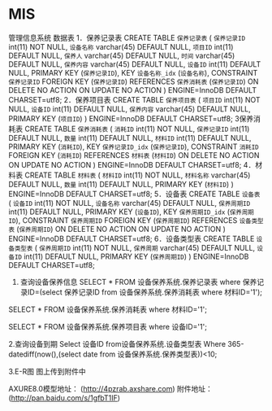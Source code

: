 # MIS
管理信息系统
数据表
1．保养记录表
CREATE TABLE `保养记录表` (
  `保养记录ID` int(11) NOT NULL,
  `设备名称` varchar(45) DEFAULT NULL,
  `项目ID` int(11) DEFAULT NULL,
  `保养人` varchar(45) DEFAULT NULL,
  `时间` varchar(45) DEFAULT NULL,
  `保养内容` varchar(45) DEFAULT NULL,
  `设备ID` int(11) DEFAULT NULL,
  PRIMARY KEY (`保养记录ID`),
  KEY `设备名称_idx` (`设备名称`),
  CONSTRAINT `保养记录ID` FOREIGN KEY (`保养记录ID`) REFERENCES `保养消耗表` (`保养记录ID`) ON DELETE NO ACTION ON UPDATE NO ACTION
) ENGINE=InnoDB DEFAULT CHARSET=utf8;
2．保养项目表
 CREATE TABLE `保养项目表` (
  `项目ID` int(11) NOT NULL,
  `设备ID` int(11) DEFAULT NULL,
  `保养内容` varchar(45) DEFAULT NULL,
  PRIMARY KEY (`项目ID`)
) ENGINE=InnoDB DEFAULT CHARSET=utf8;
3保养消耗表
CREATE TABLE `保养消耗表` (
  `消耗ID` int(11) NOT NULL,
  `保养记录ID` int(11) DEFAULT NULL,
  `数量` int(11) DEFAULT NULL,
  `材料ID` int(11) DEFAULT NULL,
  PRIMARY KEY (`消耗ID`),
  KEY `保养记录ID_idx` (`保养记录ID`),
  CONSTRAINT `消耗ID` FOREIGN KEY (`消耗ID`) REFERENCES `材料表` (`材料ID`) ON DELETE NO ACTION ON UPDATE NO ACTION
) ENGINE=InnoDB DEFAULT CHARSET=utf8;
4．材料表
CREATE TABLE `材料表` (
  `材料ID` int(11) NOT NULL,
  `材料名称` varchar(45) DEFAULT NULL,
  `数量` int(11) DEFAULT NULL,
  PRIMARY KEY (`材料ID`)
) ENGINE=InnoDB DEFAULT CHARSET=utf8;
5．设备表
CREATE TABLE `设备表` (
  `设备ID` int(11) NOT NULL,
  `设备名称` varchar(45) DEFAULT NULL,
  `保养周期ID` int(11) DEFAULT NULL,
  PRIMARY KEY (`设备ID`),
  KEY `保养周期ID_idx` (`保养周期ID`),
  CONSTRAINT `保养周期ID` FOREIGN KEY (`保养周期ID`) REFERENCES `设备类型表` (`保养周期ID`) ON DELETE NO ACTION ON UPDATE NO ACTION
) ENGINE=InnoDB DEFAULT CHARSET=utf8;
6．设备类型表
CREATE TABLE `设备类型表` (
  `保养周期ID` int(11) NOT NULL,
  `保养周期` varchar(45) DEFAULT NULL,
  `设备ID` int(11) DEFAULT NULL,
  PRIMARY KEY (`保养周期ID`)
) ENGINE=InnoDB DEFAULT CHARSET=utf8;
1.	查询设备保养信息
SELECT * FROM 设备保养系统.保养记录表
where 保养记录ID=(select 保养记录ID from 设备保养系统.保养消耗表 
where 材料ID='1');

SELECT * FROM 设备保养系统.保养消耗表
where 材料ID='1';

SELECT * FROM 设备保养系统.保养项目表
where 设备ID='1';

2.查询设备到期
Select 设备ID from设备保养系统.设备类型表
Where 365-datediff(now(),(select date from 设备保养系统.保养类型表))<10;

3.E-R图
图上传到附件中

AXURE8.0模型地址： (http://4pzrab.axshare.com)
附件地址：(http://pan.baidu.com/s/1gfbT1IF)

